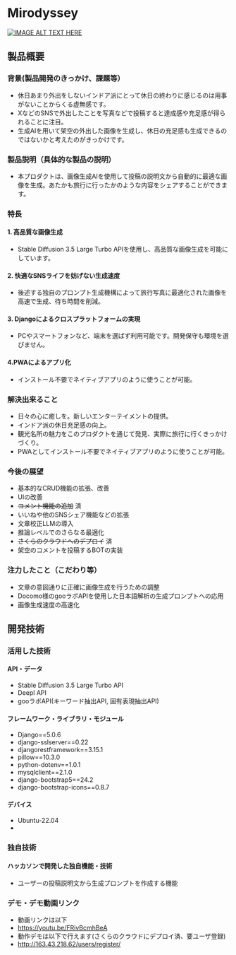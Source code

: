 # Mirodyssey

[![IMAGE ALT TEXT HERE](https://jphacks.com/wp-content/uploads/2024/07/JPHACKS2024_ogp.jpg)](https://www.youtube.com/watch?v=DZXUkEj-CSI)

## 製品概要
### 背景(製品開発のきっかけ、課題等）
- 休日あまり外出をしないインドア派にとって休日の終わりに感じるのは用事がないことからくる虚無感です。
- XなどのSNSで外出したことを写真などで投稿すると達成感や充足感が得られることに注目。
- 生成AIを用いて架空の外出した画像を生成し、休日の充足感も生成できるのではないかと考えたのがきっかけです。
### 製品説明（具体的な製品の説明）
- 本プロダクトは、画像生成AIを使用して投稿の説明文から自動的に最適な画像を生成。あたかも旅行に行ったかのような内容をシェアすることができます。
### 特長
#### 1. 高品質な画像生成
- Stable Diffusion 3.5 Large Turbo APIを使用し、高品質な画像生成を可能にしています。
#### 2. 快適なSNSライフを妨げない生成速度
- 後述する独自のプロンプト生成機構によって旅行写真に最適化された画像を高速で生成、待ち時間を削減。
#### 3. Djangoによるクロスプラットフォームの実現
- PCやスマートフォンなど、端末を選ばず利用可能です。開発保守も環境を選びません。
#### 4.PWAによるアプリ化
- インストール不要でネイティブアプリのように使うことが可能。

### 解決出来ること
- 日々の心に癒しを。新しいエンターテイメントの提供。
- インドア派の休日充足感の向上。
- 観光名所の魅力をこのプロダクトを通じて発見、実際に旅行に行くきっかけづくり。
- PWAとしてインストール不要でネイティブアプリのように使うことが可能。
### 今後の展望
- 基本的なCRUD機能の拡張、改善
- UIの改善
- ~~コメント機能の追加~~ 済
- いいねや他のSNSシェア機能などの拡張
- 文章校正LLMの導入
- 推論レベルでのさらなる最適化
- ~~さくらのクラウドへのデプロイ~~ 済
- 架空のコメントを投稿するBOTの実装
### 注力したこと（こだわり等）
- 文章の意図通りに正確に画像生成を行うための調整
- Docomo様のgooラボAPIを使用した日本語解析の生成プロンプトへの応用
- 画像生成速度の高速化

## 開発技術
### 活用した技術
#### API・データ
* Stable Diffusion 3.5 Large Turbo API
* Deepl API
* gooラボAPI(キーワード抽出API, 固有表現抽出API)

#### フレームワーク・ライブラリ・モジュール
* Django==5.0.6
* django-sslserver==0.22
* djangorestframework==3.15.1
* pillow==10.3.0
* python-dotenv==1.0.1
* mysqlclient==2.1.0
* django-bootstrap5==24.2
* django-bootstrap-icons==0.8.7

#### デバイス
* Ubuntu-22.04
* 

### 独自技術
#### ハッカソンで開発した独自機能・技術
* ユーザーの投稿説明文から生成プロンプトを作成する機能

### デモ・デモ動画リンク
* 動画リンクは以下
* https://youtu.be/FRivBcmhBeA
* 動作デモは以下で行えます(さくらのクラウドにデプロイ済、要ユーザ登録)
* http://163.43.218.62/users/register/
